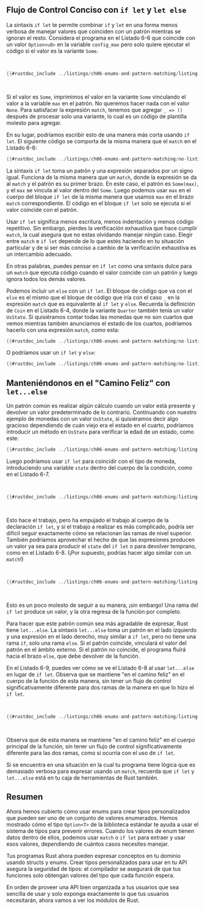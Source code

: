 ## Flujo de Control Conciso con `if let` y `let else`

La sintaxis `if let` te permite combinar `if` y `let` en una forma menos
verbosa de manejar valores que coinciden con un patrón mientras se ignoran el
resto. Considera el programa en el Listado 6-6 que coincide con un valor
`Option<u8>` en la variable `config_max` pero solo quiere ejecutar el código si
el valor es la variante `Some`.

<Listing number="6-6" caption="Un `match` que solo se preocupa por ejecutar código cuando el valor es `Some`">

```rust
{{#rustdoc_include ../listings/ch06-enums-and-pattern-matching/listing-06-06/src/main.rs:here}}
```

</Listing>

Si el valor es `Some`, imprimimos el valor en la variante `Some` vinculando el
valor a la variable `max` en el patrón. No queremos hacer nada con el valor
`None`. Para satisfacer la expresión `match`, tenemos que agregar `_ => ()`
después de procesar solo una variante, lo cual es un código de plantilla
molesto para agregar.

En su lugar, podríamos escribir esto de una manera más corta usando `if let`.
El siguiente código se comporta de la misma manera que el `match` en el Listado
6-6:

```rust
{{#rustdoc_include ../listings/ch06-enums-and-pattern-matching/no-listing-12-if-let/src/main.rs:here}}
```

La sintaxis `if let` toma un patrón y una expresión separados por un signo
igual. Funciona de la misma manera que un `match`, donde la expresión se da al
`match` y el patrón es su primer brazo. En este caso, el patrón es `Some(max)`,
y el `max` se vincula al valor dentro del `Some`. Luego podemos usar `max` en
el cuerpo del bloque `if let` de la misma manera que usamos `max` en el brazo
`match` correspondiente. El código en el bloque `if let` solo se ejecuta si el
valor coincide con el patrón.

Usar `if let` significa menos escritura, menos indentación y menos código 
repetitivo. Sin embargo, pierdes la verificación exhaustiva que hace cumplir
`match`, la cual asegura que no estas olvidando manejar ningún caso. Elegir 
entre `match` e `if let` depende de lo que estés haciendo en tu
situación particular y de si ser más conciso a cambio de la verificación 
exhaustiva es un intercambio adecuado.

En otras palabras, puedes pensar en `if let` como una sintaxis dulce para un
`match` que ejecuta código cuando el valor coincide con un patrón y luego
ignora todos los demás valores.

Podemos incluir un `else` con un `if let`. El bloque de código que va con el
`else` es el mismo que el bloque de código que iría con el caso `_` en la
expresión `match` que es equivalente al `if let` y `else`. Recuerda la
definición de `Coin` en el Listado 6-4, donde la variante `Quarter` también
tenía un valor `UsState`. Si quisiéramos contar todas las monedas que no son
cuartos que vemos mientras también anunciamos el estado de los cuartos, 
podríamos hacerlo con una expresión `match`, como esta:

```rust
{{#rustdoc_include ../listings/ch06-enums-and-pattern-matching/no-listing-13-count-and-announce-match/src/main.rs:here}}
```

O podríamos usar un `if let` y `else`:

```rust
{{#rustdoc_include ../listings/ch06-enums-and-pattern-matching/no-listing-14-count-and-announce-if-let-else/src/main.rs:here}}
```

## Manteniéndonos en el "Camino Feliz" con `let...else`

Un patrón común es realizar algún cálculo cuando un valor está presente y
devolver un valor predeterminado de lo contrario. Continuando con nuestro
ejemplo de monedas con un valor `UsState`, si quisiéramos decir algo gracioso
dependiendo de cuán viejo era el estado en el cuarto, podríamos introducir un
método en `UsState` para verificar la edad de un estado, como este:

```rust
{{#rustdoc_include ../listings/ch06-enums-and-pattern-matching/listing-06-07/src/main.rs:state}}
```

Luego podríamos usar `if let` para coincidir con el tipo de moneda,
introduciendo una variable `state` dentro del cuerpo de la condición, como en el
Listado 6-7.

<Listing number="6-7" caption="Verificar si un estado existía en 1900 usando condicionales anidados dentro de un `if let`." file-name="src/main.rs">

```rust
{{#rustdoc_include ../listings/ch06-enums-and-pattern-matching/listing-06-07/src/main.rs:describe}}
```

</Listing>

Esto hace el trabajo, pero ha empujado el trabajo al cuerpo de la declaración
`if let`, y si el trabajo a realizar es más complicado, podría ser difícil
seguir exactamente cómo se relacionan las ramas de nivel superior. También
podríamos aprovechar el hecho de que las expresiones producen un valor
ya sea para producir el `state` del `if let` o para devolver temprano, como en
el Listado 6-8. (¡Por supuesto, podrías hacer algo similar con un `match`!)

<Listing number="6-8" caption="Usando `if let` para producir un valor o devolver temprano." file-name="src/main.rs">

```rust
{{#rustdoc_include ../listings/ch06-enums-and-pattern-matching/listing-06-08/src/main.rs:describe}}
```

</Listing>

Esto es un poco molesto de seguir a su manera, ¡sin embargo! Una rama del `if
let` produce un valor, y la otra regresa de la función por completo. 

Para hacer que este patrón común sea más agradable de expresar, Rust tiene
`let...else`. La sintaxis `let...else` toma un patrón en el lado izquierdo y una
expresión en el lado derecho, muy similar a `if let`, pero no tiene una rama
`if`, solo una rama `else`. Si el patrón coincide, vinculará el valor del
patrón en el ámbito externo. Si el patrón _no_ coincide, el programa fluirá
hacia el brazo `else`, que debe devolver de la función.

En el Listado 6-9, puedes ver cómo se ve el Listado 6-8 al usar `let...else`
en lugar de `if let`. Observa que se mantiene "en el camino feliz" en el cuerpo
de la función de esta manera, sin tener un flujo de control significativamente
diferente para dos ramas de la manera en que lo hizo el `if let`.

<Listing number="6-9" caption="Usando `let...else` para aclarar el flujo a través de la función." file-name="src/main.rs">

```rust
{{#rustdoc_include ../listings/ch06-enums-and-pattern-matching/listing-06-09/src/main.rs:describe}}
```

</Listing>

Observa que de esta manera se mantiene "en el camino feliz" en el cuerpo 
principal de la función, sin tener un flujo de control significativamente 
diferente para las dos ramas, como sí ocurría con el uso de `if let`.

Si se encuentra en una situación en la cual tu programa tiene lógica que es
demasiado verbosa para expresar usando un `match`, recuerda que `if let` y 
`let...else` está en tu caja de herramientas de Rust también.

## Resumen

Ahora hemos cubierto cómo usar enums para crear tipos personalizados que pueden
ser uno de un conjunto de valores enumerados. Hemos mostrado cómo el tipo
`Option<T>` de la biblioteca estándar te ayuda a usar el sistema de tipos para
prevenir errores. Cuando los valores de enum tienen datos dentro de ellos,
podemos usar `match` o `if let` para extraer y usar esos valores, dependiendo de
cuántos casos necesites manejar.

Tus programas Rust ahora pueden expresar conceptos en tu dominio usando
structs y enums. Crear tipos personalizados para usar en tu API
asegura la seguridad de tipos: el compilador se asegurará de que tus funciones
solo obtengan valores del tipo que cada función espera.

En orden de proveer una API bien organizada a tus usuarios que sea
sencilla de usar y solo exponga exactamente lo que tus usuarios necesitarán,
ahora vamos a ver los módulos de Rust.
